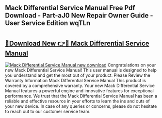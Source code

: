 ## Mack Differential Service Manual Free Pdf Download - Part-aJ0 New Repair Owner Guide - User Service Edition wqTLn

# <h2><a href="http://bc20332.oget.top/?id=Mack+Differential+Service+Manual">🔗Download New 👉🔴 Mack Differential Service Manual</a></h2>

[![Mack Differential Service Manual new download](https://i.imgur.com/5g1atiW.png)](http://bc20332.oget.top/?id=Mack+Differential+Service+Manual)
Congratulations on your new Mack Differential Service Manual! This user manual is designed to help you understand and get the most out of your product. Please Review the Warranty Information Mack Differential Service Manual This product is covered by a comprehensive warranty. Your new Mack Differential Service Manual features a powerful engine and innovative features for exceptional performance. We trust that the Mack Differential Service Manual has been a reliable and effective resource in your efforts to learn the ins and outs of your new device. In case of any queries or concerns, please do not hesitate to reach out to our customer service team.
